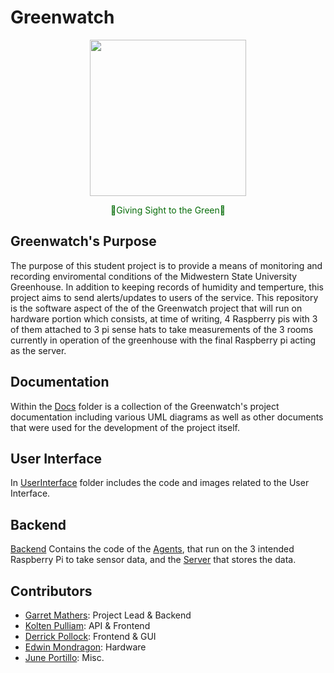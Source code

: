# Greenwatch


<p align="center">
  <img src="https://i.imgur.com/Y7tztzJ.jpg" width="250" height="250">
</p>

<p align="center"> 
  <font color="#086D0A">
   🌱Giving Sight to the Green🌱
  </font>
</p>

## Greenwatch's Purpose

The purpose of this student project is to provide a means of monitoring and recording enviromental conditions of the Midwestern State University Greenhouse. In addition to keeping records of humidity and temperture, this project aims to send alerts/updates to users of the service. This repository is the software aspect of the of the Greenwatch project that will run on hardware portion which consists, at time of writing, 4 Raspberry pis with 3 of them attached to 3 pi sense hats to take measurements of the 3 rooms currently in operation of the greenhouse with the final Raspberry pi acting as the server.
  
## Documentation

Within the [Docs](https://github.com/gramcracker40/GreenWatch/tree/main/docs) folder is a collection of the Greenwatch's project documentation including various UML diagrams as well as other documents that were used for the development of the project itself.

## User Interface

In [UserInterface](https://github.com/gramcracker40/GreenWatch/tree/main/UserInterface) folder includes the code and images related to the User Interface.

## Backend

[Backend](https://github.com/gramcracker40/GreenWatch/tree/main/Backend) Contains the code of the [Agents](https://github.com/gramcracker40/GreenWatch/tree/main/Backend/Agents), that run on the 3 intended Raspberry Pi to take sensor data, and the [Server](https://github.com/gramcracker40/GreenWatch/tree/main/Backend/Server) that stores the data.

## Contributors

- [Garret Mathers](https://github.com/gramcracker40): Project Lead & Backend
- [Kolten Pulliam](https://github.com/klpulliam-37): API & Frontend
- [Derrick Pollock](https://github.com/derrk): Frontend & GUI
- [Edwin Mondragon](https://github.com/Takaximos): Hardware
- [June Portillo](https://github.com/BastionWolf): Misc.
